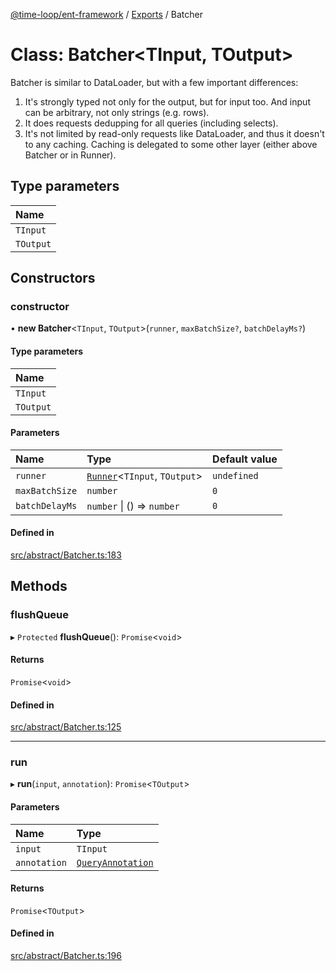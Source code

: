 [@time-loop/ent-framework](../README.md) / [Exports](../modules.md) / Batcher

# Class: Batcher<TInput, TOutput\>

Batcher is similar to DataLoader, but with a few important differences:
1. It's strongly typed not only for the output, but for input too. And input
   can be arbitrary, not only strings (e.g. rows).
2. It does requests dedupping for all queries (including selects).
3. It's not limited by read-only requests like DataLoader, and thus it
   doesn't to any caching. Caching is delegated to some other layer (either
   above Batcher or in Runner).

## Type parameters

| Name |
| :------ |
| `TInput` |
| `TOutput` |

## Constructors

### constructor

• **new Batcher**<`TInput`, `TOutput`\>(`runner`, `maxBatchSize?`, `batchDelayMs?`)

#### Type parameters

| Name |
| :------ |
| `TInput` |
| `TOutput` |

#### Parameters

| Name | Type | Default value |
| :------ | :------ | :------ |
| `runner` | [`Runner`](Runner.md)<`TInput`, `TOutput`\> | `undefined` |
| `maxBatchSize` | `number` | `0` |
| `batchDelayMs` | `number` \| () => `number` | `0` |

#### Defined in

[src/abstract/Batcher.ts:183](https://github.com/clickup/rest-client/blob/master/src/abstract/Batcher.ts#L183)

## Methods

### flushQueue

▸ `Protected` **flushQueue**(): `Promise`<`void`\>

#### Returns

`Promise`<`void`\>

#### Defined in

[src/abstract/Batcher.ts:125](https://github.com/clickup/rest-client/blob/master/src/abstract/Batcher.ts#L125)

___

### run

▸ **run**(`input`, `annotation`): `Promise`<`TOutput`\>

#### Parameters

| Name | Type |
| :------ | :------ |
| `input` | `TInput` |
| `annotation` | [`QueryAnnotation`](../interfaces/QueryAnnotation.md) |

#### Returns

`Promise`<`TOutput`\>

#### Defined in

[src/abstract/Batcher.ts:196](https://github.com/clickup/rest-client/blob/master/src/abstract/Batcher.ts#L196)
